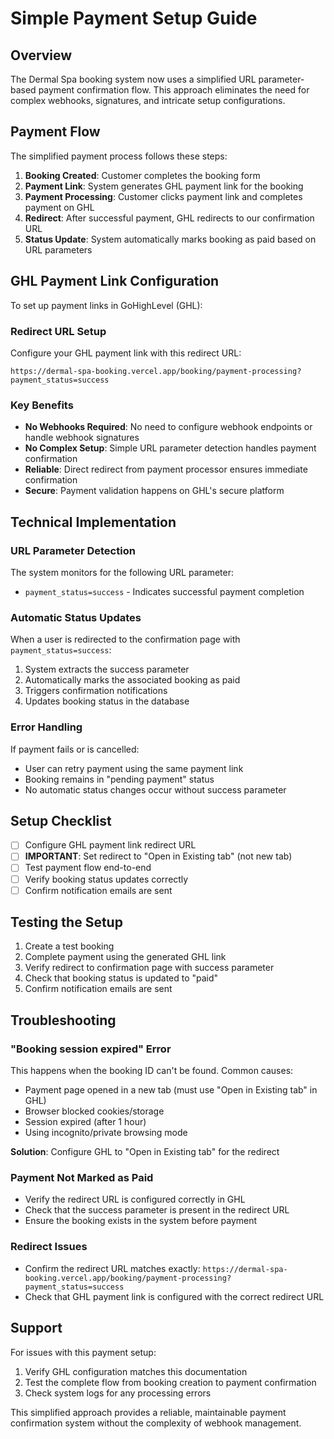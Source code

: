 # Simple Payment Setup Guide

## Overview

The Dermal Spa booking system now uses a simplified URL parameter-based payment confirmation flow. This approach eliminates the need for complex webhooks, signatures, and intricate setup configurations.

## Payment Flow

The simplified payment process follows these steps:

1. **Booking Created**: Customer completes the booking form
2. **Payment Link**: System generates GHL payment link for the booking
3. **Payment Processing**: Customer clicks payment link and completes payment on GHL
4. **Redirect**: After successful payment, GHL redirects to our confirmation URL
5. **Status Update**: System automatically marks booking as paid based on URL parameters

## GHL Payment Link Configuration

To set up payment links in GoHighLevel (GHL):

### Redirect URL Setup

Configure your GHL payment link with this redirect URL:

```
https://dermal-spa-booking.vercel.app/booking/payment-processing?payment_status=success
```

### Key Benefits

- **No Webhooks Required**: No need to configure webhook endpoints or handle webhook signatures
- **No Complex Setup**: Simple URL parameter detection handles payment confirmation
- **Reliable**: Direct redirect from payment processor ensures immediate confirmation
- **Secure**: Payment validation happens on GHL's secure platform

## Technical Implementation

### URL Parameter Detection

The system monitors for the following URL parameter:
- `payment_status=success` - Indicates successful payment completion

### Automatic Status Updates

When a user is redirected to the confirmation page with `payment_status=success`:

1. System extracts the success parameter
2. Automatically marks the associated booking as paid
3. Triggers confirmation notifications
4. Updates booking status in the database

### Error Handling

If payment fails or is cancelled:
- User can retry payment using the same payment link
- Booking remains in "pending payment" status
- No automatic status changes occur without success parameter

## Setup Checklist

- [ ] Configure GHL payment link redirect URL
- [ ] **IMPORTANT**: Set redirect to "Open in Existing tab" (not new tab)
- [ ] Test payment flow end-to-end
- [ ] Verify booking status updates correctly
- [ ] Confirm notification emails are sent

## Testing the Setup

1. Create a test booking
2. Complete payment using the generated GHL link
3. Verify redirect to confirmation page with success parameter
4. Check that booking status is updated to "paid"
5. Confirm notification emails are sent

## Troubleshooting

### "Booking session expired" Error
This happens when the booking ID can't be found. Common causes:
- Payment page opened in a new tab (must use "Open in Existing tab" in GHL)
- Browser blocked cookies/storage
- Session expired (after 1 hour)
- Using incognito/private browsing mode

**Solution**: Configure GHL to "Open in Existing tab" for the redirect

### Payment Not Marked as Paid
- Verify the redirect URL is configured correctly in GHL
- Check that the success parameter is present in the redirect URL
- Ensure the booking exists in the system before payment

### Redirect Issues
- Confirm the redirect URL matches exactly: `https://dermal-spa-booking.vercel.app/booking/payment-processing?payment_status=success`
- Check that GHL payment link is configured with the correct redirect URL

## Support

For issues with this payment setup:
1. Verify GHL configuration matches this documentation
2. Test the complete flow from booking creation to payment confirmation
3. Check system logs for any processing errors

This simplified approach provides a reliable, maintainable payment confirmation system without the complexity of webhook management.